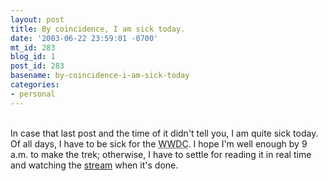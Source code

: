 ```yaml
---
layout: post
title: By coincidence, I am sick today.
date: '2003-06-22 23:59:01 -0700'
mt_id: 283
blog_id: 1
post_id: 283
basename: by-coincidence-i-am-sick-today
categories:
- personal
---
```

<br />In case that last post and the time of it didn't tell you, I am quite sick today. Of all days, I have to be sick for the <acronym title="WorldWide Developers Conference">WWDC</acronym>. I hope I'm well enough by 9 a.m. to make the trek; otherwise, I have to settle for reading it in real time and watching the <a href="http://www.apple.com/quicktime/qtv/wwdc03/">stream</a> when it's done.<br /><br /><br />
